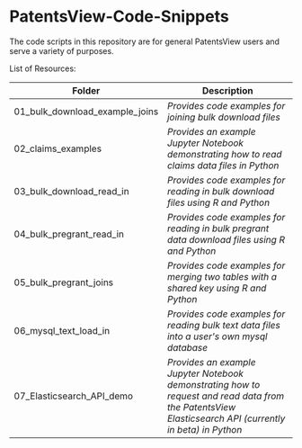 # PatentsView-Code-Snippets

The code scripts in this repository are for general PatentsView users and serve a variety of purposes.

List of Resources:

| Folder             | Description           | 
| ---    			 |---					 |
| 01_bulk_download_example_joins| *Provides code examples for joining bulk download files*|
| 02_claims_examples| *Provides an example Jupyter Notebook demonstrating how to read claims data files in Python* |
| 03_bulk_download_read_in| *Provides code examples for reading in bulk download files using R and Python*|
| 04_bulk_pregrant_read_in| *Provides code examples for reading in bulk pregrant data download files using R and Python*|
| 05_bulk_pregrant_joins| *Provides code examples for merging two tables with a shared key using R and Python*|
| 06_mysql_text_load_in| *Provides code examples for reading bulk text data files into a user's own mysql database*|
| 07_Elasticsearch_API_demo| *Provides an example Jupyter Notebook demonstrating how to request and read data from the PatentsView Elasticsearch API (currently in beta) in Python*|
